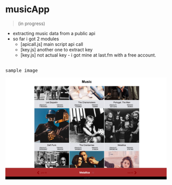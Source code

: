 # musicApp
> (in progress)

- extracting music data from a public api
- so far i got 2 modules
    + [apicall.js] main script api call
    + [key.js] another one to extract key
    + [key.js] not actual key - i got mine at last.fm with a free account.




<br/>
<kbd>sample image</kbd>
<br />

![](images/sp.png)

<br/>
